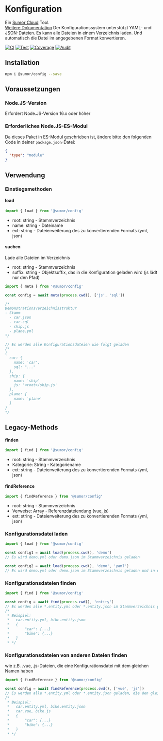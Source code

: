 # Konfiguration

Ein [Sumor Cloud](https://sumor.cloud) Tool.  
[Weitere Dokumentation](https://sumor.cloud/config)
Der Konfigurationssystem unterstützt YAML- und JSON-Dateien. Es kann alle Dateien in einem Verzeichnis laden.
Und automatisch die Datei im angegebenen Format konvertieren.

[![CI](https://github.com/sumor-cloud/config/actions/workflows/ci.yml/badge.svg)](https://github.com/sumor-cloud/config/actions/workflows/ci.yml)
[![Test](https://github.com/sumor-cloud/config/actions/workflows/ut.yml/badge.svg)](https://github.com/sumor-cloud/config/actions/workflows/ut.yml)
[![Coverage](https://github.com/sumor-cloud/config/actions/workflows/coverage.yml/badge.svg)](https://github.com/sumor-cloud/config/actions/workflows/coverage.yml)
[![Audit](https://github.com/sumor-cloud/config/actions/workflows/audit.yml/badge.svg)](https://github.com/sumor-cloud/config/actions/workflows/audit.yml)

## Installation

```bash
npm i @sumor/config --save
```

## Voraussetzungen

### Node.JS-Version

Erfordert Node.JS-Version 16.x oder höher

### Erforderliches Node.JS-ES-Modul

Da dieses Paket in ES-Modul geschrieben ist,
ändere bitte den folgenden Code in deiner `package.json`-Datei:

```json
{
  "type": "module"
}
```

## Verwendung

### Einstiegsmethoden

#### load

```js
import { load } from '@sumor/config'
```

- root: string - Stammverzeichnis
- name: string - Dateiname
- ext: string - Dateierweiterung des zu konvertierenden Formats (yml, json)

#### suchen

Lade alle Dateien im Verzeichnis

- root: string - Stammverzeichnis
- suffix: string - Objektsuffix, das in die Konfiguration geladen wird (js lädt nur den Pfad)

```js
import { meta } from '@sumor/config'

const config = await meta(process.cwd(), ['js', 'sql'])

/*
Demonstrationsverzeichnisstruktur
- Stamm
  - car.json
  - car.sql
  - ship.js
  - plane.yml
*/

// Es werden alle Konfigurationsdateien wie folgt geladen
/*
{
  car: {
    name: 'car',
    sql: "..."
  },
  ship: {
    name: 'ship'
    js: '<root>/ship.js'
  },
  plane: {
    name: 'plane'
  }
}
*/
```

## Legacy-Methods

#### finden

```js
import { find } from '@sumor/config'
```

- root: string - Stammverzeichnis
- Kategorie: String - Kategoriename
- ext: string - Dateierweiterung des zu konvertierenden Formats (yml, json)

#### findReference

```js
import { findReference } from '@sumor/config'
```

- root: string - Stammverzeichnis
- Verweise: Array - Referenzdateiendung (vue, js)
- ext: string - Dateierweiterung des zu konvertierenden Formats (yml, json)

### Konfigurationsdatei laden

```javascript
import { load } from '@sumor/config'

const config1 = await load(process.cwd(), 'demo')
// Es wird demo.yml oder demo.json im Stammverzeichnis geladen

const config2 = await load(process.cwd(), 'demo', 'yaml')
// Es wird demo.yml oder demo.json im Stammverzeichnis geladen und in das YAML-Format konvertiert
```

### Konfigurationsdateien finden

```javascript
import { find } from '@sumor/config'

const config = await find(process.cwd(), 'entity')
// Es werden alle *.entity.yml oder *.entity.json im Stammverzeichnis geladen
/*
 * Beispiel:
 *   car.entity.yml, bike.entity.json
 *   {
 *       "car": {...}
 *       "bike": {...}
 *   }
 * */
```

### Konfigurationsdateien von anderen Dateien finden

wie z.B. .vue, .js-Dateien, die eine Konfigurationsdatei mit dem gleichen Namen haben

```javascript
import { findReference } from '@sumor/config'

const config = await findReference(process.cwd(), ['vue', 'js'])
// Es werden alle *.entity.yml oder *.entity.json geladen, die den gleichen Namen wie *.vue oder *.js im Stammverzeichnis haben
/*
 * Beispiel:
 *   car.entity.yml, bike.entity.json
 *   car.vue, bike.js
 *   {
 *       "car": {...}
 *       "bike": {...}
 *   }
 * */
```
